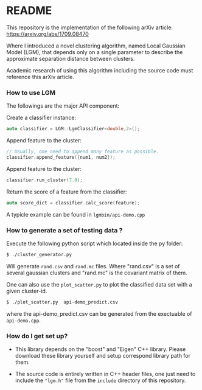 # README #

This repository is the implementation of the following arXiv article:
https://arxiv.org/abs/1709.08470

Where I introduced a novel clustering algorithm, named Local Gaussian Model (LGM), that depends only on a single parameter to describe the approximate separation distance between clusters.

Academic research of using this algorithm including the source code must reference this arXiv article.


### How to use LGM ###

The followings are the major API component:

Create a classifier instance:
```cpp
auto classifier = LGM::LgmClassifier<double,2>();
```

Append feature to the cluster:
```cpp
// Usually, one need to append many feature as possible.
classifier.append_feature({num1, num2});
```

Append feature to the cluster:
```cpp
classifier.run_cluster(7.0);
```

Return the score of a feature from the classifier:
```cpp
auto score_dict = classifier.calc_score(feature);
```

A typicle example can be found in ```lgmbin/api-demo.cpp```

### How to generate a set of testing data ? ###
Execute the following python script which located inside the py folder:
```bash
$ ./cluster_generator.py
```
Will generate ```rand.csv``` and ```rand.mc``` files.
Where "rand.csv" is a set of several gaussian clusters and "rand.mc" is the covariant matrix of them.

One can also use the ```plot_scatter.py``` to plot the classified data set with a given cluster-id.
```bash
$ ./plot_scatter.py  api-demo_predict.csv
```
where the api-demo_predict.csv can be generated from the exectuable of ```api-demo.cpp```.

### How do I get set up? ###

* This library depends on the "boost" and "Eigen" C++ library. Please download these library yourself and setup correspond library path for them.

* The source code is entirely written in C++ header files, one just need to include the ```"lgm.h"``` file from the ```include``` directory of this repository.


